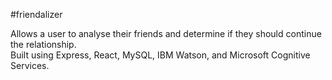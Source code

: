 #friendalizer

Allows a user to analyse their friends and determine if they should continue the relationship.  
Built using Express, React, MySQL, IBM Watson, and Microsoft Cognitive Services.
